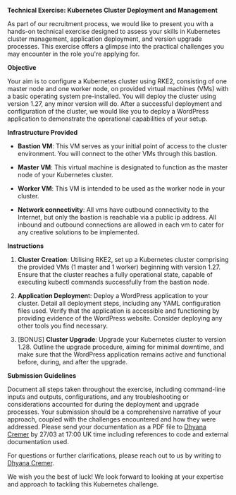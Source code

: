 **Technical Exercise: Kubernetes Cluster Deployment and Management**

As part of our recruitment process, we would like to present you with a hands-on technical exercise designed to assess your skills in Kubernetes cluster management, application deployment, and version upgrade processes. This exercise offers a glimpse into the practical challenges you may encounter in the role you're applying for.

**Objective**

Your aim is to configure a Kubernetes cluster using RKE2, consisting of one master node and one worker node, on provided virtual machines (VMs) with a basic operating system pre-installed. You will deploy the cluster using version 1.27, any minor version will do. After a successful deployment and configuration of the cluster, we would like you to deploy a WordPress application to demonstrate the operational capabilities of your setup.

**Infrastructure Provided**

- **Bastion VM**: This VM serves as your initial point of access to the cluster environment. You will connect to the other VMs through this bastion. 
    
- **Master VM**: This virtual machine is designated to function as the master node of your Kubernetes cluster.
    
- **Worker VM**: This VM is intended to be used as the worker node in your cluster.
    
- **Network connectivity**: All vms have outbound connectivity to the Internet, but only the bastion is reachable via a public ip address. All inbound and outbound connections are allowed in each vm to cater for any creative solutions to be implemented.
    

**Instructions**

1. **Cluster Creation**: Utilising RKE2, set up a Kubernetes cluster comprising the provided VMs (1 master and 1 worker) beginning with version 1.27. Ensure that the cluster reaches a fully operational state, capable of executing kubectl commands successfully from the bastion node.
    
2. **Application Deploymen**t: Deploy a WordPress application to your cluster. Detail all deployment steps, including any YAML configuration files used. Verify that the application is accessible and functioning by providing evidence of the WordPress website. Consider deploying any other tools you find necessary.
    
3. [BONUS] **Cluster Upgrade**: Upgrade your Kubernetes cluster to version 1.28. Outline the upgrade procedure, aiming for minimal downtime, and make sure that the WordPress application remains active and functional before, during, and after the upgrade.
    

**Submission Guidelines**

Document all steps taken throughout the exercise, including command-line inputs and outputs, configurations, and any troubleshooting or considerations accounted for during the deployment and upgrade processes. Your submission should be a comprehensive narrative of your approach, coupled with the challenges encountered and how they were addressed. Please send your documentation as a PDF file to [Dhyana Cremer](mailto:cremer@ebi.ac.uk) by 27/03 at 17:00 UK time including references to code and external documentation used.

For questions or further clarifications, please reach out to us by writing to [Dhyana Cremer](mailto:cremer@ebi.ac.uk).

We wish you the best of luck! We look forward to looking at your expertise and approach to tackling this Kubernetes challenge.